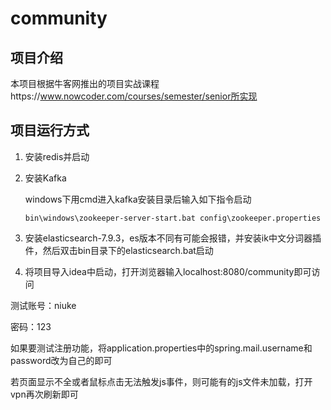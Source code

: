 # community

## 项目介绍

本项目根据牛客网推出的项目实战课程https://www.nowcoder.com/courses/semester/senior所实现

## 项目运行方式

1. 安装redis并启动

2. 安装Kafka 

   windows下用cmd进入kafka安装目录后输入如下指令启动

   ```shell
   bin\windows\zookeeper-server-start.bat config\zookeeper.properties 
   ```

3. 安装elasticsearch-7.9.3，es版本不同有可能会报错，并安装ik中文分词器插件，然后双击bin目录下的elasticsearch.bat启动
4. 将项目导入idea中启动，打开浏览器输入localhost:8080/community即可访问



测试账号：niuke

密码：123

如果要测试注册功能，将application.properties中的spring.mail.username和password改为自己的即可

若页面显示不全或者鼠标点击无法触发js事件，则可能有的js文件未加载，打开vpn再次刷新即可

